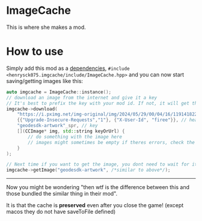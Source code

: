 # ImageCache
This is where she makes a mod.


# How to use
Simply add this mod as a [dependencies](https://docs.geode-sdk.org/mods/dependencies), `#include <henrysck075.imgcache/include/ImageCache.hpp>` and you can now start saving/getting images like this:
```cpp
auto imgcache = ImageCache::instance();
// download an image from the internet and give it a key
// It's best to prefix the key with your mod id. If not, it will get the wrong image!
imgcache->download(
    "https://i.pximg.net/img-original/img/2024/05/29/00/04/16/119141822_p0.png", // url
    {{"Upgrade-Insecure-Requests","1"}, {"X-User-Id", "firee"}}, // headers
    "geodesdk-artwork"_spr, // key
    [](CCImage* img, std::string keyOrUrl) {
        // do something with the image here
        // images might sometimes be empty if theres errors, check the logs if there's any
    }
);

// Next time if you want to get the image, you dont need to wait for it to download the entire thing
imgcache->getImage("geodesdk-artwork", /*similar to above*/);
```

---
Now you might be wondering "then wtf is the difference between this and those bundled the similar thing in their mod".

It is that the cache is **preserved** even after you close the game! (except macos they do not have saveToFile defined)